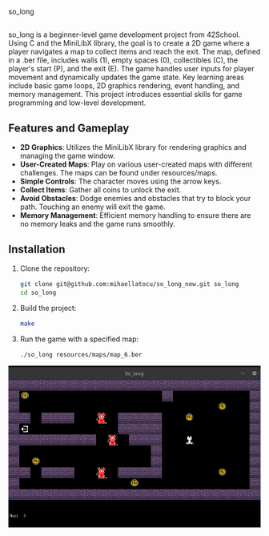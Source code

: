 so_long

##

so_long is a beginner-level game development project from 42School. Using C and the MiniLibX library, the goal is to create a 2D game where a player navigates a map to collect items and reach the exit. The map, defined in a .ber file, includes walls (1), empty spaces (0), collectibles (C), the player's start (P), and the exit (E). The game handles user inputs for player movement and dynamically updates the game state. Key learning areas include basic game loops, 2D graphics rendering, event handling, and memory management. This project introduces essential skills for game programming and low-level development.


## Features and Gameplay

- **2D Graphics**: Utilizes the MiniLibX library for rendering graphics and managing the game window.
- **User-Created Maps**: Play on various user-created maps with different challenges. The maps can be found under resources/maps.
- **Simple Controls**: The character moves using the arrow keys.
- **Collect Items**: Gather all coins to unlock the exit. 
- **Avoid Obstacles**: Dodge enemies and obstacles that try to block your path. Touching an enemy will exit the game.
- **Memory Management**: Efficient memory handling to ensure there are no memory leaks and the game runs smoothly.


## Installation

1. Clone the repository:
    ```bash
    git clone git@github.com:mihaellatocu/so_long_new.git so_long
    cd so_long
    ```

2. Build the project:
    ```bash
    make
    ```

3. Run the game with a specified map:
    ```bash
    ./so_long resources/maps/map_6.ber
    ```


![Game](./game.png)